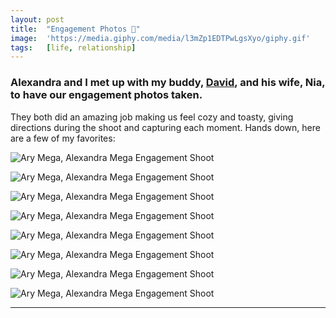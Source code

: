 ```yaml
---
layout: post
title:  "Engagement Photos 📸"
image:  'https://media.giphy.com/media/l3mZp1EDTPwLgsXyo/giphy.gif'
tags:   [life, relationship]
---
```


### Alexandra and I met up with my buddy, [David][url-david-bowles], and his wife, Nia, to have our engagement photos taken.

They both did an amazing job making us feel cozy and toasty, giving directions during the shoot and capturing each moment. Hands down, here are a few of my favorites:

![Ary Mega, Alexandra Mega Engagement Shoot](/assets/img/ary-mega-alexandra-lambros-engagement-01.JPG)

![Ary Mega, Alexandra Mega Engagement Shoot](/assets/img/ary-mega-alexandra-lambros-engagement-02.JPG)

![Ary Mega, Alexandra Mega Engagement Shoot](/assets/img/ary-mega-alexandra-lambros-engagement-03.JPG)

![Ary Mega, Alexandra Mega Engagement Shoot](/assets/img/ary-mega-alexandra-lambros-engagement-04.JPG)

![Ary Mega, Alexandra Mega Engagement Shoot](/assets/img/ary-mega-alexandra-lambros-engagement-05.JPG)

![Ary Mega, Alexandra Mega Engagement Shoot](/assets/img/ary-mega-alexandra-lambros-engagement-06.JPG)

![Ary Mega, Alexandra Mega Engagement Shoot](/assets/img/ary-mega-alexandra-lambros-engagement-07.JPG)

![Ary Mega, Alexandra Mega Engagement Shoot](/assets/img/ary-mega-alexandra-lambros-engagement-08.JPG)

***

[url-david-bowles]: https://davidscottbowles.com